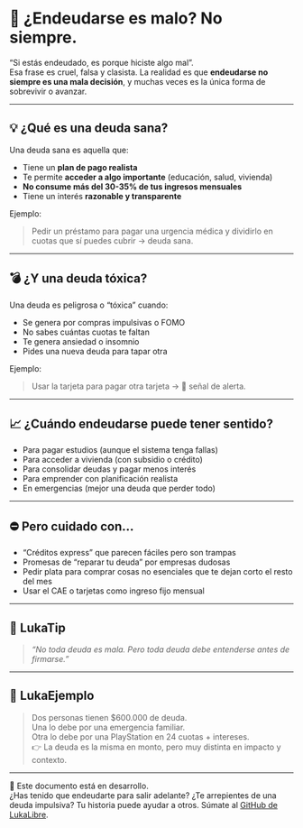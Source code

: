 # 🤔 ¿Endeudarse es malo? No siempre.

“Si estás endeudado, es porque hiciste algo mal”.  
Esa frase es cruel, falsa y clasista. La realidad es que **endeudarse no siempre es una mala decisión**, y muchas veces es la única forma de sobrevivir o avanzar.

---

## 💡 ¿Qué es una deuda sana?

Una deuda sana es aquella que:

- Tiene un **plan de pago realista**
- Te permite **acceder a algo importante** (educación, salud, vivienda)
- **No consume más del 30-35% de tus ingresos mensuales**
- Tiene un interés **razonable y transparente**

Ejemplo:
> Pedir un préstamo para pagar una urgencia médica y dividirlo en cuotas que sí puedes cubrir → deuda sana.

---

## 💣 ¿Y una deuda tóxica?

Una deuda es peligrosa o “tóxica” cuando:

- Se genera por compras impulsivas o FOMO
- No sabes cuántas cuotas te faltan
- Te genera ansiedad o insomnio
- Pides una nueva deuda para tapar otra

Ejemplo:
> Usar la tarjeta para pagar otra tarjeta → 🚨 señal de alerta.

---

## 📈 ¿Cuándo endeudarse puede tener sentido?

- Para pagar estudios (aunque el sistema tenga fallas)
- Para acceder a vivienda (con subsidio o crédito)
- Para consolidar deudas y pagar menos interés
- Para emprender con planificación realista
- En emergencias (mejor una deuda que perder todo)

---

## ⛔ Pero cuidado con…

- “Créditos express” que parecen fáciles pero son trampas
- Promesas de “reparar tu deuda” por empresas dudosas
- Pedir plata para comprar cosas no esenciales que te dejan corto el resto del mes
- Usar el CAE o tarjetas como ingreso fijo mensual

---

## 🧠 LukaTip

> *“No toda deuda es mala. Pero toda deuda debe entenderse antes de firmarse.”*

---

## 💬 LukaEjemplo

> Dos personas tienen $600.000 de deuda.  
> Una lo debe por una emergencia familiar.  
> Otra lo debe por una PlayStation en 24 cuotas + intereses.  
> 👉 La deuda es la misma en monto, pero muy distinta en impacto y contexto.

---

📌 Este documento está en desarrollo.  
¿Has tenido que endeudarte para salir adelante? ¿Te arrepientes de una deuda impulsiva? Tu historia puede ayudar a otros. Súmate al [GitHub de LukaLibre](https://github.com/tuusuario/lukalibre).

